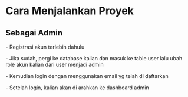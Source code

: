 <h1>Cara Menjalankan Proyek</h1>
<h2>Sebagai Admin</h2>
<p>- Registrasi akun terlebih dahulu</p>
<p>- Jika sudah, pergi ke database kalian dan masuk ke table user lalu ubah role akun kalian dari user menjadi admin</p>
<p>- Kemudian login dengan menggunakan email yg telah di daftarkan</p>
<p>- Setelah login, kalian akan di arahkan ke dashboard admin</p>
